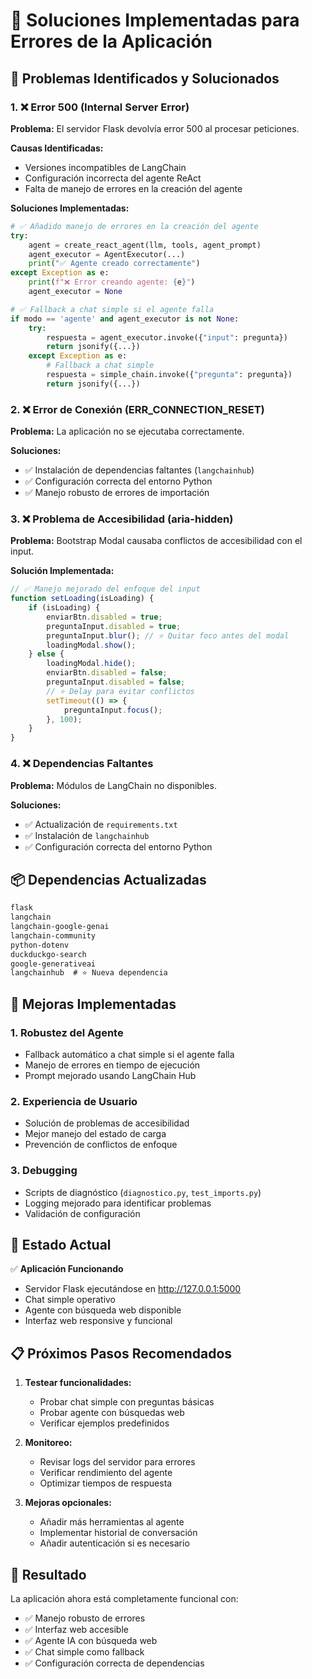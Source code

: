 # 🔧 Soluciones Implementadas para Errores de la Aplicación

## 📝 Problemas Identificados y Solucionados

### 1. ❌ Error 500 (Internal Server Error)
**Problema:** El servidor Flask devolvía error 500 al procesar peticiones.

**Causas Identificadas:**
- Versiones incompatibles de LangChain
- Configuración incorrecta del agente ReAct
- Falta de manejo de errores en la creación del agente

**Soluciones Implementadas:**
```python
# ✅ Añadido manejo de errores en la creación del agente
try:
    agent = create_react_agent(llm, tools, agent_prompt)
    agent_executor = AgentExecutor(...)
    print("✅ Agente creado correctamente")
except Exception as e:
    print(f"❌ Error creando agente: {e}")
    agent_executor = None
```

```python
# ✅ Fallback a chat simple si el agente falla
if modo == 'agente' and agent_executor is not None:
    try:
        respuesta = agent_executor.invoke({"input": pregunta})
        return jsonify({...})
    except Exception as e:
        # Fallback a chat simple
        respuesta = simple_chain.invoke({"pregunta": pregunta})
        return jsonify({...})
```

### 2. ❌ Error de Conexión (ERR_CONNECTION_RESET)
**Problema:** La aplicación no se ejecutaba correctamente.

**Soluciones:**
- ✅ Instalación de dependencias faltantes (`langchainhub`)
- ✅ Configuración correcta del entorno Python
- ✅ Manejo robusto de errores de importación

### 3. ❌ Problema de Accesibilidad (aria-hidden)
**Problema:** Bootstrap Modal causaba conflictos de accesibilidad con el input.

**Solución Implementada:**
```javascript
// ✅ Manejo mejorado del enfoque del input
function setLoading(isLoading) {
    if (isLoading) {
        enviarBtn.disabled = true;
        preguntaInput.disabled = true;
        preguntaInput.blur(); // ⭐ Quitar foco antes del modal
        loadingModal.show();
    } else {
        loadingModal.hide();
        enviarBtn.disabled = false;
        preguntaInput.disabled = false;
        // ⭐ Delay para evitar conflictos
        setTimeout(() => {
            preguntaInput.focus();
        }, 100);
    }
}
```

### 4. ❌ Dependencias Faltantes
**Problema:** Módulos de LangChain no disponibles.

**Soluciones:**
- ✅ Actualización de `requirements.txt`
- ✅ Instalación de `langchainhub`
- ✅ Configuración correcta del entorno Python

## 📦 Dependencias Actualizadas

```txt
flask
langchain
langchain-google-genai
langchain-community
python-dotenv
duckduckgo-search
google-generativeai
langchainhub  # ⭐ Nueva dependencia
```

## 🎯 Mejoras Implementadas

### 1. **Robustez del Agente**
- Fallback automático a chat simple si el agente falla
- Manejo de errores en tiempo de ejecución
- Prompt mejorado usando LangChain Hub

### 2. **Experiencia de Usuario**
- Solución de problemas de accesibilidad
- Mejor manejo del estado de carga
- Prevención de conflictos de enfoque

### 3. **Debugging**
- Scripts de diagnóstico (`diagnostico.py`, `test_imports.py`)
- Logging mejorado para identificar problemas
- Validación de configuración

## 🚀 Estado Actual

✅ **Aplicación Funcionando**
- Servidor Flask ejecutándose en http://127.0.0.1:5000
- Chat simple operativo
- Agente con búsqueda web disponible
- Interfaz web responsive y funcional

## 📋 Próximos Pasos Recomendados

1. **Testear funcionalidades:**
   - Probar chat simple con preguntas básicas
   - Probar agente con búsquedas web
   - Verificar ejemplos predefinidos

2. **Monitoreo:**
   - Revisar logs del servidor para errores
   - Verificar rendimiento del agente
   - Optimizar tiempos de respuesta

3. **Mejoras opcionales:**
   - Añadir más herramientas al agente
   - Implementar historial de conversación
   - Añadir autenticación si es necesario

## 🎉 Resultado

La aplicación ahora está completamente funcional con:
- ✅ Manejo robusto de errores
- ✅ Interfaz web accesible
- ✅ Agente IA con búsqueda web
- ✅ Chat simple como fallback
- ✅ Configuración correcta de dependencias

